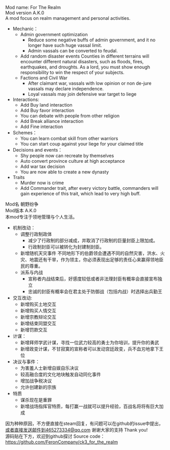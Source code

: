 Mod name: For The Realm  
Mod version A.K.0  
A mod focus on realm management and personal activities.
+ Mechanic：
  + Admin government optimization
    + Reduce some negative buffs of admin government, and it no longer have such huge vassal limit.
    + Admin vassals can be converted to feudal.
  + Add random disaster events
Counties in different terrains will encounter different natural disasters, such as floods, fires, earthquakes, and droughts. As a lord, you must show enough responsibility to win the respect of your subjects.
  + Factions and Civil War
    + After claimant war, vassals with low opinion or non de-jure vassals may declare independence.
    + Loyal vassals may join defensive war target to liege
+ Interactions:
  + Add Buy land interaction
  + Add Buy favor interaction
  + You can debate with people from other religion
  + Add Break alliance interaction
  + Add Fine interaction
+ Schemes：
  + You can learn combat skill from other warriors
  + You can start coup against your liege for your claimed title
+ Decisions and events：
  + Shy people now can recreate by themselves
  + Auto convert province culture at high acceptance
  + Add war tax decision
  + You are now able to create a new dynasty
+ Traits
  + Murder now is crime
  + Add Commander trait, after every victory battle, commanders will gain experience of this trait, which lead to very high buff.

Mod名 朝野纷争  
Mod版本 A.K.0  
本mod专注于领地管理与个人生活。
+ 机制改动：
  + 调整行政制政体
    + 减少了行政制的部分减成，并取消了行政制的巨量封臣上限加成。
    + 行政制封臣可以被转化为封建制封臣。
  + 新增随机天灾事件
不同地形下的伯爵领会遭遇不同的自然灾害，洪水、火灾、地震还有干旱，作为领主，你必须表现出足够的责任心来赢得领地臣民的尊重。
  + 派系与内战
    + 宣称者内战结束后，好感度较低或者非法理封臣有概率会直接宣布独立
    + 忠诚的封臣有概率会在君主处于防御战（包括内战）时选择出兵勤王
+ 交互改动:
  + 新增购买土地交互
  + 新增购买人情交互
  + 新增宗教辩论交互
  + 新增结束同盟交互
  + 新增罚款交互
+ 计谋：
  + 新增拜师学武计谋，寻找一位武力较高的勇士为你培训，提升你的勇武
  + 新增政变计谋，不甘寂寞的宣称者可以发动宫廷政变，兵不血刃地拿下王位
+ 决议与事件：
  + 为害羞人士新增自娱自乐决议
  + 较高融合度的文化地块触发自动同化事件
  + 增加战争税决议
  + 允许创建新的宗族
+ 特质
  + 谋杀现在是重罪
  + 新增战场指挥官特质，每打赢一战就可以提升经验，百战名将将有巨大加成

因为种种原因，不方便直接在steam回复，有问题可以在github的issue中提出，或者直接发送邮件到465273334@qq.com 谢谢大家的支持 Thank you!  
源码贴在下方，欢迎到github探讨 Source code：  
https://github.com/FeronCompany/ck3_for_the_realm